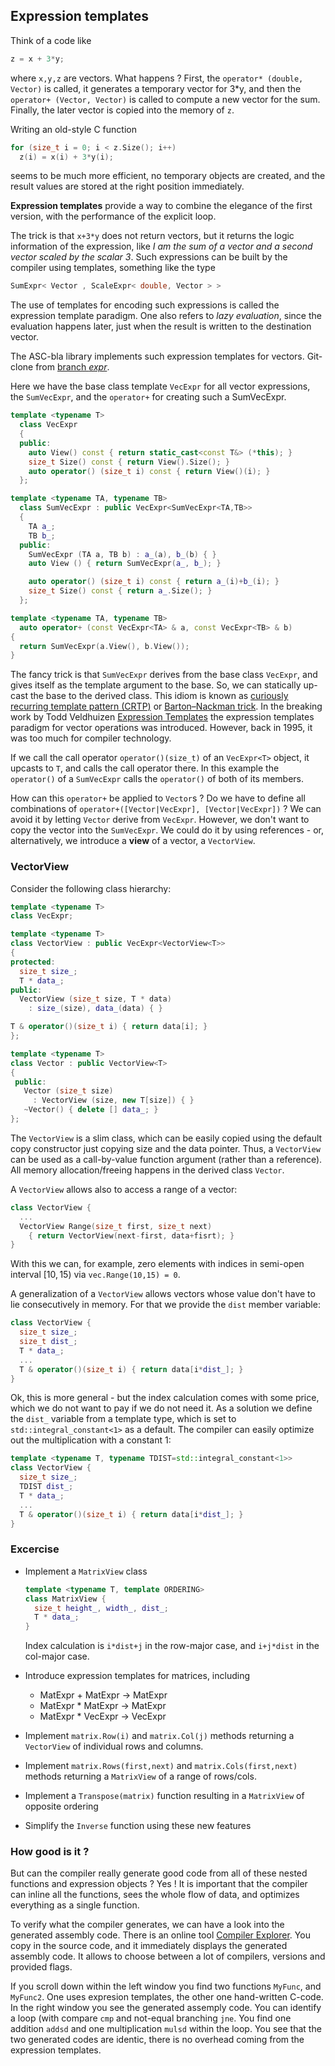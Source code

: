 ## Expression templates

Think of a code like



```cpp
z = x + 3*y;
```

where `x,y,z` are vectors. What happens ? First, the `operator* (double, Vector)` is called, it generates a temporary vector for 3*y, and then the `operator+ (Vector, Vector)` is called to compute a new vector for the sum. Finally, the later vector is copied into the memory of `z`.

Writing an old-style C function 
```cpp
for (size_t i = 0; i < z.Size(); i++)
  z(i) = x(i) + 3*y(i);
```
seems to be much more efficient, no temporary objects are created, and the result values are stored at the right position immediately.


**Expression templates** provide a way to combine the elegance of the first version, with the performance of the explicit loop.

The trick is that `x+3*y` does not return vectors, but it returns the logic information of the expression, like *I am the sum of a vector and a second vector scaled by the scalar 3*. Such expressions can be built by the compiler using templates, something like the type

```cpp
SumExpr< Vector , ScaleExpr< double, Vector > >
```

The use of templates for encoding such expressions is called the expression template paradigm.
One also refers to *lazy evaluation*, since the evaluation happens later, just when the result is written to the destination vector.



The ASC-bla library implements such expression templates for vectors. Git-clone from
[branch *expr*](https://github.com/TUWien-ASC/ASC-bla/tree/expr).

Here we have the base class template `VecExpr` for all vector expressions,
the `SumVecExpr`, and the `operator+` for creating such a SumVecExpr.

```cpp
template <typename T>
  class VecExpr
  {
  public:
    auto View() const { return static_cast<const T&> (*this); }
    size_t Size() const { return View().Size(); }
    auto operator() (size_t i) const { return View()(i); }
  };

template <typename TA, typename TB>
  class SumVecExpr : public VecExpr<SumVecExpr<TA,TB>>
  {
    TA a_;
    TB b_;
  public:
    SumVecExpr (TA a, TB b) : a_(a), b_(b) { }
    auto View () { return SumVecExpr(a_, b_); }

    auto operator() (size_t i) const { return a_(i)+b_(i); }
    size_t Size() const { return a_.Size(); }      
  };

template <typename TA, typename TB>
  auto operator+ (const VecExpr<TA> & a, const VecExpr<TB> & b)
{
  return SumVecExpr(a.View(), b.View());
}
```

The fancy trick is that `SumVecExpr` derives from the base class `VecExpr`, and gives itself as the template argument to the base. So, we can statically up-cast the base to the derived class.
This idiom is known as
[curiously recurring template pattern (CRTP)](https://en.wikipedia.org/wiki/Curiously_recurring_template_pattern) or 
[Barton–Nackman trick](https://en.wikipedia.org/wiki/Barton–Nackman_trick#:~:text=The%20idiom%20is%20characterized%20by,recurring%20template%20pattern%20(CRTP).&text=The%20Barton–Nackman%20trick%2C%20then,to%20deal%20with%20such%20ambiguities).
In the breaking work by Todd Veldhuizen [Expression Templates](https://citeseerx.ist.psu.edu/document?repid=rep1&type=pdf&doi=ca2f8a9b7407de039957a358f995265ec8b769a9) the expression templates paradigm for vector operations was introduced. However, back in 1995, it was too much for compiler technology.


If we call the call operator `operator()(size_t)` of an `VecExpr<T>` object, it upcasts to `T`, and calls the call operator there. In this example the `operator()` of a `SumVecExpr` calls the `operator()` of both of its members.

How can this `operator+` be applied to `Vector`s ? Do we have to define all combinations of `operator+([Vector|VecExpr], [Vector|VecExpr])` ? We can avoid it by letting `Vector` derive from `VecExpr`. However, we don't want to copy the vector into the `SumVecExpr`. We could do it by using references - or, alternatively, we introduce a **view** of a vector, a `VectorView`.

### VectorView

Consider the following class hierarchy:

```cpp
template <typename T>
class VecExpr;

template <typename T>
class VectorView : public VecExpr<VectorView<T>>
{
protected:
  size_t size_;
  T * data_;
public:
  VectorView (size_t size, T * data)
    : size_(size), data_(data) { }

T & operator()(size_t i) { return data[i]; }
};

template <typename T>
class Vector : public VectorView<T>
{
 public:
   Vector (size_t size)
     : VectorView (size, new T[size]) { }
   ~Vector() { delete [] data_; }
};

```

The `VectorView` is a slim class, which can be easily copied using the default copy constructor just copying size and the data pointer. Thus, a `VectorView` can be used as a call-by-value function argument (rather than a reference). All memory allocation/freeing happens in the derived class `Vector`.


A `VectorView` allows also to access a range of a vector:
```cpp
class VectorView {
  ...
  VectorView Range(size_t first, size_t next)
    { return VectorView(next-first, data+fisrt); }
}
```
With this we can, for example, zero elements with indices in semi-open interval $[10,15)$ via `vec.Range(10,15) = 0`.

A generalization of a `VectorView` allows vectors whose value don't have to lie consecutively in memory. For that we provide the `dist` member variable:
```cpp
class VectorView {
  size_t size_;
  size_t dist_;
  T * data_;
  ... 
  T & operator()(size_t i) { return data[i*dist_]; }  
}
```

Ok, this is more general - but the index calculation comes with some price, which we do not want to pay if we do not need it. As a solution we define the `dist_` variable from a template type, which is set to `std::integral_constant<1>` as a default. The compiler can easily optimize out the multiplication with a constant 1:

```cpp
template <typename T, typename TDIST=std::integral_constant<1>>
class VectorView {
  size_t size_;
  TDIST dist_;
  T * data_;
  ... 
  T & operator()(size_t i) { return data[i*dist_]; }  
}
```

### Excercise

  * Implement a `MatrixView` class

    ```cpp
    template <typename T, template ORDERING>
    class MatrixView {
      size_t height_, width_, dist_;
      T * data_;
    }
    ```
    Index calculation is `i*dist+j` in the row-major case, and `i+j*dist` in the col-major case.

  * Introduce expression templates for matrices, including
    - MatExpr + MatExpr -> MatExpr
    - MatExpr * MatExpr -> MatExpr
    - MatExpr * VecExpr -> VecExpr


  * Implement `matrix.Row(i)` and `matrix.Col(j)` methods returning a `VectorView` of individual rows and columns.

  * Implement `matrix.Rows(first,next)` and `matrix.Cols(first,next)` methods returning a `MatrixView` of a range of rows/cols.

  * Implement a `Transpose(matrix)` function resulting in a `MatrixView` of opposite ordering
  
  * Simplify the `Inverse` function using these new features
  

### How good is it ? 

But can the compiler really generate good code from all of these nested functions and expression objects ? Yes ! It is important that the compiler can inline all the functions, sees the whole flow of data, and optimizes everything as a single function.

To verify what the compiler generates, we can have a look into the generated assembly code. There is an online tool [Compiler Explorer](https://godbolt.org/z/qePEhvaov). You copy in the source code, and it immediately displays the generated assembly code. It allows to choose between a lot of compilers, versions and provided flags.

If you scroll down within the left window you find two functions `MyFunc`, and `MyFunc2`. One uses expresion templates, the other one hand-written C-code. In the right window you see the generated assemply code. You can identify a loop (with compare `cmp` and not-equal branching `jne`. You find one addition `addsd` and one multiplication `mulsd` within the loop. You see that the two generated codes are identic, there is no overhead coming from the expression templates.



